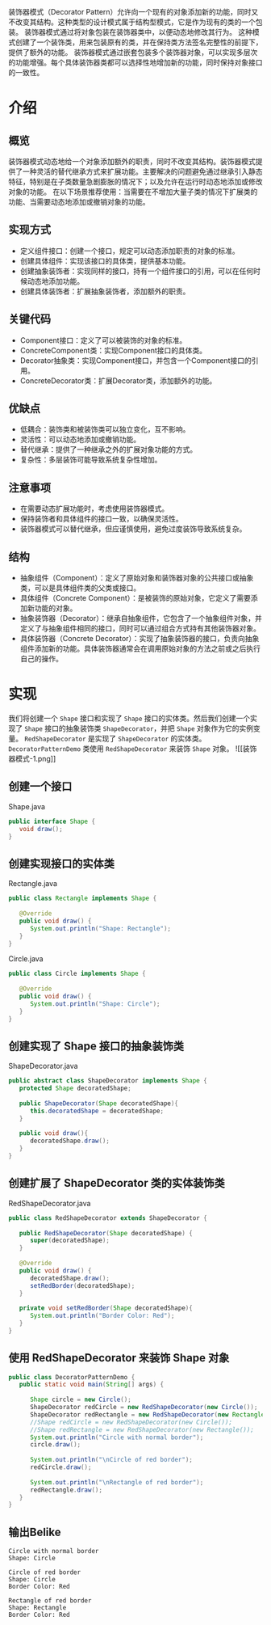 装饰器模式（Decorator Pattern）允许向一个现有的对象添加新的功能，同时又不改变其结构。这种类型的设计模式属于结构型模式，它是作为现有的类的一个包装。
装饰器模式通过将对象包装在装饰器类中，以便动态地修改其行为。
这种模式创建了一个装饰类，用来包装原有的类，并在保持类方法签名完整性的前提下，提供了额外的功能。
装饰器模式通过嵌套包装多个装饰器对象，可以实现多层次的功能增强。每个具体装饰器类都可以选择性地增加新的功能，同时保持对象接口的一致性。

# 介绍
## 概览
装饰器模式动态地给一个对象添加额外的职责，同时不改变其结构。装饰器模式提供了一种灵活的替代继承方式来扩展功能。主要解决的问题避免通过继承引入静态特征，特别是在子类数量急剧膨胀的情况下；以及允许在运行时动态地添加或修改对象的功能。
在以下场景推荐使用：当需要在不增加大量子类的情况下扩展类的功能、当需要动态地添加或撤销对象的功能。

## 实现方式
- 定义组件接口：创建一个接口，规定可以动态添加职责的对象的标准。
- 创建具体组件：实现该接口的具体类，提供基本功能。
- 创建抽象装饰者：实现同样的接口，持有一个组件接口的引用，可以在任何时候动态地添加功能。
- 创建具体装饰者：扩展抽象装饰者，添加额外的职责。

## 关键代码
- Component接口：定义了可以被装饰的对象的标准。
- ConcreteComponent类：实现Component接口的具体类。
- Decorator抽象类：实现Component接口，并包含一个Component接口的引用。
- ConcreteDecorator类：扩展Decorator类，添加额外的功能。

## 优缺点
- 低耦合：装饰类和被装饰类可以独立变化，互不影响。
- 灵活性：可以动态地添加或撤销功能。
- 替代继承：提供了一种继承之外的扩展对象功能的方式。
- 复杂性：多层装饰可能导致系统复杂性增加。

## 注意事项
- 在需要动态扩展功能时，考虑使用装饰器模式。
- 保持装饰者和具体组件的接口一致，以确保灵活性。
- 装饰器模式可以替代继承，但应谨慎使用，避免过度装饰导致系统复杂。

## 结构
- 抽象组件（Component）：定义了原始对象和装饰器对象的公共接口或抽象类，可以是具体组件类的父类或接口。
- 具体组件（Concrete Component）：是被装饰的原始对象，它定义了需要添加新功能的对象。
- 抽象装饰器（Decorator）：继承自抽象组件，它包含了一个抽象组件对象，并定义了与抽象组件相同的接口，同时可以通过组合方式持有其他装饰器对象。
- 具体装饰器（Concrete Decorator）：实现了抽象装饰器的接口，负责向抽象组件添加新的功能。具体装饰器通常会在调用原始对象的方法之前或之后执行自己的操作。

# 实现
我们将创建一个 `Shape` 接口和实现了 `Shape` 接口的实体类。然后我们创建一个实现了 `Shape` 接口的抽象装饰类 `ShapeDecorator`，并把 `Shape` 对象作为它的实例变量。
`RedShapeDecorator` 是实现了 `ShapeDecorator` 的实体类。
`DecoratorPatternDemo` 类使用 `RedShapeDecorator` 来装饰 `Shape` 对象。
![[装饰器模式-1.png]]
## 创建一个接口
Shape.java
```java
public interface Shape {
   void draw();
}
```

## 创建实现接口的实体类
Rectangle.java
```java
public class Rectangle implements Shape {
 
   @Override
   public void draw() {
      System.out.println("Shape: Rectangle");
   }
}
```
Circle.java
```java
public class Circle implements Shape {
 
   @Override
   public void draw() {
      System.out.println("Shape: Circle");
   }
}
```

## 创建实现了 Shape 接口的抽象装饰类
ShapeDecorator.java
```java
public abstract class ShapeDecorator implements Shape {
   protected Shape decoratedShape;
 
   public ShapeDecorator(Shape decoratedShape){
      this.decoratedShape = decoratedShape;
   }
 
   public void draw(){
      decoratedShape.draw();
   }  
}
```

## 创建扩展了 ShapeDecorator 类的实体装饰类
RedShapeDecorator.java
```java
public class RedShapeDecorator extends ShapeDecorator {
 
   public RedShapeDecorator(Shape decoratedShape) {
      super(decoratedShape);     
   }
 
   @Override
   public void draw() {
      decoratedShape.draw();         
      setRedBorder(decoratedShape);
   }
 
   private void setRedBorder(Shape decoratedShape){
      System.out.println("Border Color: Red");
   }
}
```

## 使用 RedShapeDecorator 来装饰 Shape 对象
```java
public class DecoratorPatternDemo {
   public static void main(String[] args) {
 
      Shape circle = new Circle();
      ShapeDecorator redCircle = new RedShapeDecorator(new Circle());
      ShapeDecorator redRectangle = new RedShapeDecorator(new Rectangle());
      //Shape redCircle = new RedShapeDecorator(new Circle());
      //Shape redRectangle = new RedShapeDecorator(new Rectangle());
      System.out.println("Circle with normal border");
      circle.draw();
 
      System.out.println("\nCircle of red border");
      redCircle.draw();
 
      System.out.println("\nRectangle of red border");
      redRectangle.draw();
   }
}
```

## 输出Belike
```text
Circle with normal border
Shape: Circle

Circle of red border
Shape: Circle
Border Color: Red

Rectangle of red border
Shape: Rectangle
Border Color: Red
```